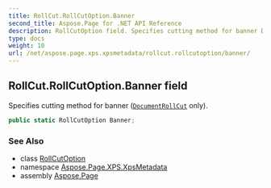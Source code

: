 ```yaml
---
title: RollCut.RollCutOption.Banner
second_title: Aspose.Page for .NET API Reference
description: RollCutOption field. Specifies cutting method for banner DocumentRollCut only
type: docs
weight: 10
url: /net/aspose.page.xps.xpsmetadata/rollcut.rollcutoption/banner/
---
```

## RollCut.RollCutOption.Banner field

Specifies cutting method for banner ([`DocumentRollCut`](../../documentrollcut/) only).

```csharp
public static RollCutOption Banner;
```

### See Also

* class [RollCutOption](../)
* namespace [Aspose.Page.XPS.XpsMetadata](../../rollcut.rollcutoption/)
* assembly [Aspose.Page](../../../)


